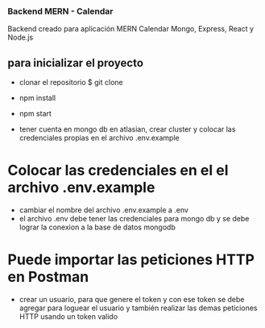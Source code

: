 ### Backend MERN - Calendar

Backend creado para aplicación MERN Calendar Mongo, Express, React y Node.js


## para inicializar el proyecto

- clonar el repositorio
        $ git clone <link del repositorio a clona> 

- npm install 

- npm start

- tener cuenta en mongo db en atlasian, crear cluster y colocar las credenciales propias en el archivo .env.example

# Colocar las credenciales en el el archivo .env.example

- cambiar el nombre del archivo .env.example a .env
- el archivo .env debe tener las credenciales para mongo db y se debe lograr la conexion a la base de datos mongodb


# Puede importar las peticiones HTTP en Postman

- crear un usuario, para que genere el token y con ese token se debe agregar para loguear el usuario y también realizar las demas peticiones HTTP usando un token valido



